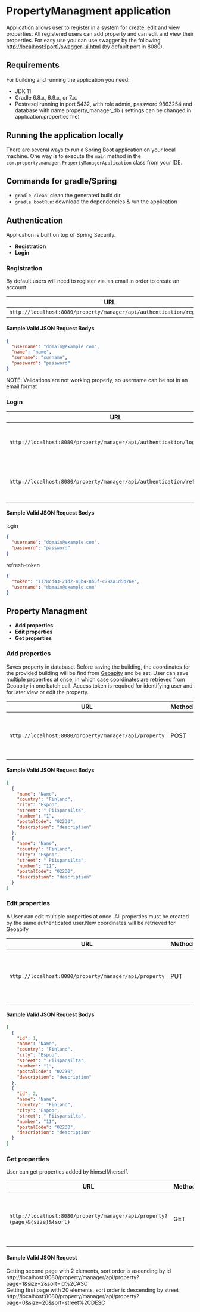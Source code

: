 PropertyManagment application
===
Application allows user to register in a system for create, edit and view properties. All registered users can add
property and can edit and view their properties. For easy use you can use swagger by the
following [http://localhost:[port]/swagger-ui.html](http://localhost:8080/swagger-ui.html) (by default port in 8080).

## Requirements

For building and running the application you need:

- JDK 11
- Gradle 6.8.x, 6.9.x, or 7.x.
- Postresql running in port 5432, with role admin, password 9863254 and database with name property_manager_db (
  settings can be changed in application.properties file)

## Running the application locally

There are several ways to run a Spring Boot application on your local machine. One way is to execute the `main` method
in the `com.property.manager.PropertyManagerApplication` class from your IDE.

## Commands for gradle/Spring

- `gradle clean`: clean the generated build dir
- `gradle bootRun`: download the dependencies & run the application

## Authentication

Application is built on top of Spring Security.

* **Registration**
* **Login**

### Registration

By default users will need to register via. an email in order to create an account.

|                                          URL                        | Method |                    Remarks                    |
|---------------------------------------------------------------------|--------|-----------------------------------------------|
|`http://localhost:8080/property/manager/api/authentication/register`                           | POST   |

#### Sample Valid JSON Request Bodys

```json
{
  "username": "domain@example.com",
  "name": "name",
  "surname": "surname",
  "password": "password"
}
```
NOTE: Validations are not working properly, so username can be not in an email format
### Login

|                                          URL                        | Method |                    Remarks                    |
|---------------------------------------------------------------------|--------|-----------------------------------------------|
|`http://localhost:8080/property/manager/api/authentication/login`                            | POST   |Bearer Token, Refresh Token is generated     |
|`http://localhost:8080/property/manager/api/authentication/refreshToken`                    | POST   |Refresh Token from login should be passed     |

#### Sample Valid JSON Request Bodys

login

```json
{
  "username": "domain@example.com",
  "password": "password"
}
```

refresh-token

```json
{
  "token": "1178cd43-21d2-45b4-8b5f-c79aa1d5b76e",
  "username": "domain@example.com"
}
```

## Property Managment

* **Add properties**
* **Edit properties**
* **Get properties**

### Add properties

Saves property in database. Before saving the building, the coordinates for the provided building will be find
from [Geoapity](https://www.geoapify.com/geocoding-api)
and be set. User can save multiple properties at once, in which case coordinates are retrieved from Geoapity in one batch call. Access token is required for identifying user and for later view
or edit the property.

|                                          URL                        | Method |                    Remarks                    |                    Response                    |
|---------------------------------------------------------------------|--------|-----------------------------------------------|-----------------------------------------------|
|`http://localhost:8080/property/manager/api/property`                | POST   |  AccessToken must be passed in header.         |  Given properties with id and lon,lat fields                                             |

#### Sample Valid JSON Request Bodys

```json
[
  {
    "name": "Name",
    "country": "Finland",
    "city": "Espoo",
    "street": " Piispansilta",
    "number": "1",
    "postalCode": "02230",
    "description": "description"
  },
  {
    "name": "Name",
    "country": "Finland",
    "city": "Espoo",
    "street": " Piispansilta",
    "number": "11",
    "postalCode": "02230",
    "description": "description"
  }
]
```

### Edit properties

A User can edit multiple properties at once. All properties must be created by the same authenticated user.New coordinates will be retrieved for Geoapify

|                                          URL                        | Method |                    Remarks                   |
|---------------------------------------------------------------------|--------|----------------------------------------------|
|`http://localhost:8080/property/manager/api/property`                | PUT   |  AccessToken must be passed in header.All JSON objects must have id. |    |

#### Sample Valid JSON Request Bodys


```json
[
  {
    "id": 1,
    "name": "Name",
    "country": "Finland",
    "city": "Espoo",
    "street": " Piispansilta",
    "number": "1",
    "postalCode": "02230",
    "description": "description"
  },
  {
    "id": 2,
    "name": "Name",
    "country": "Finland",
    "city": "Espoo",
    "street": " Piispansilta",
    "number": "11",
    "postalCode": "02230",
    "description": "description"
  }
]
```

### Get properties

User can get properties added by himself/herself.

|                                          URL                        | Method |                    Remarks                   |
|---------------------------------------------------------------------|--------|----------------------------------------------|
|`http://localhost:8080/property/manager/api/property?{page}&{size}&{sort}`                | GET   |  AccessToken must be passed in header. Page, size and sort are not required|   



#### Sample Valid JSON Request

Getting second page with 2 elements, sort order is ascending by id
http://localhost:8080/property/manager/api/property?page=1&size=2&sort=id%2CASC </br>
Getting first page with 20 elements, sort order is descending by street
http://localhost:8080/property/manager/api/property?page=0&size=20&sort=street%2CDESC

